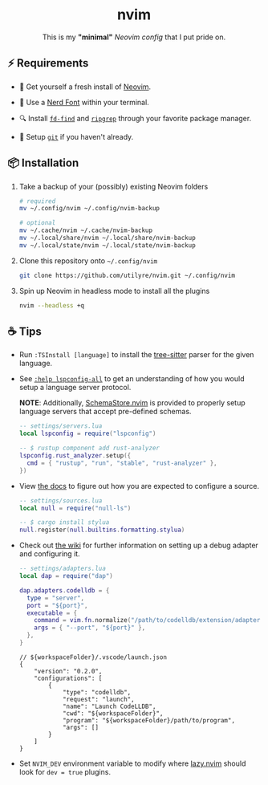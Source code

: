 <div align="center">

# nvim

This is my **"minimal"** _Neovim config_ that I put pride on.

</div>

## ⚡ Requirements

-   🍺 Get yourself a fresh install of [Neovim][neovim].

-   🚀 Use a [Nerd Font][nerdfonts] within your terminal.

-   🔍 Install [`fd-find`][fd-find] and [`ripgrep`][ripgrep] through your
    favorite package manager.

-   🐙 Setup [`git`][git-scm] if you haven't already.

## 📦 Installation

1.  Take a backup of your (possibly) existing Neovim folders

    ```bash
    # required
    mv ~/.config/nvim ~/.config/nvim-backup

    # optional
    mv ~/.cache/nvim ~/.cache/nvim-backup
    mv ~/.local/share/nvim ~/.local/share/nvim-backup
    mv ~/.local/state/nvim ~/.local/state/nvim-backup
    ```

2.  Clone this repository onto `~/.config/nvim`

    ```bash
    git clone https://github.com/utilyre/nvim.git ~/.config/nvim
    ```

3.  Spin up Neovim in headless mode to install all the plugins

    ```bash
    nvim --headless +q
    ```

## ☕ Tips

-   Run `:TSInstall [language]` to install the [tree-sitter][tree-sitter] parser
    for the given language.

-   See [`:help lspconfig-all`][lspconfig-all] to get an understanding of how
    you would setup a language server protocol.

    **NOTE**: Additionally, [SchemaStore.nvim][SchemaStore.nvim] is provided to
    properly setup language servers that accept pre-defined schemas.

    ```lua
    -- settings/servers.lua
    local lspconfig = require("lspconfig")

    -- $ rustup component add rust-analyzer
    lspconfig.rust_analyzer.setup({
      cmd = { "rustup", "run", "stable", "rust-analyzer" },
    })
    ```

-   View [the docs][null-ls.nvim@doc] to figure out how you are expected to
    configure a source.

    ```lua
    -- settings/sources.lua
    local null = require("null-ls")

    -- $ cargo install stylua
    null.register(null.builtins.formatting.stylua)
    ```

-   Check out [the wiki][nvim-dap@wiki] for further information on setting up a
    debug adapter and configuring it.

    ```lua
    -- settings/adapters.lua
    local dap = require("dap")

    dap.adapters.codelldb = {
      type = "server",
      port = "${port}",
      executable = {
        command = vim.fn.normalize("/path/to/codelldb/extension/adapter/codelldb"),
        args = { "--port", "${port}" },
      },
    }
    ```

    ```jsonc
    // ${workspaceFolder}/.vscode/launch.json
    {
        "version": "0.2.0",
        "configurations": [
            {
                "type": "codelldb",
                "request": "launch",
                "name": "Launch CodeLLDB",
                "cwd": "${workspaceFolder}",
                "program": "${workspaceFolder}/path/to/program",
                "args": []
            }
        ]
    }
    ```

-   Set `NVIM_DEV` environment variable to modify where [lazy.nvim][lazy.nvim]
    should look for `dev = true` plugins.

[neovim]: https://neovim.io
[nerdfonts]: https://www.nerdfonts.com
[fd-find]: https://crates.io/crates/fd-find
[ripgrep]: https://crates.io/crates/ripgrep
[git-scm]: https://git-scm.com
[tree-sitter]: https://tree-sitter.github.io/tree-sitter
[lspconfig-all]: https://github.com/neovim/nvim-lspconfig/blob/master/doc/server_configurations.md
[SchemaStore.nvim]: https://github.com/b0o/SchemaStore.nvim
[null-ls.nvim@doc]: https://github.com/jose-elias-alvarez/null-ls.nvim/blob/main/doc/BUILTINS.md
[nvim-dap@wiki]: https://github.com/mfussenegger/nvim-dap/wiki/Debug-Adapter-installation
[lazy.nvim]: https://github.com/folke/lazy.nvim
